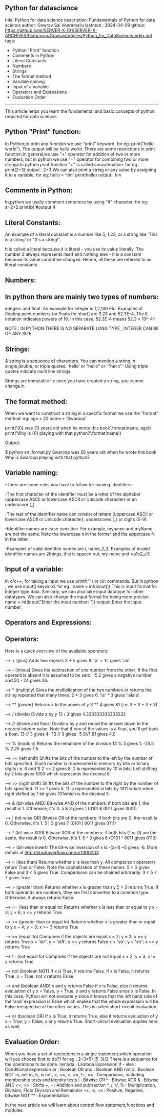 Python for datascience
---
title: Python for data science
description: Fundamentals of Python for data science
author: Gowrav Sai Veeramallu
lastmod : 2024-04-09
github: https://github.com/SERVER-X-101/SERVER-X-ARCHIVES/blob/main/Gowrav/articles/Python_for_DataScience/index.md
tags:
  - Python "Print" function
  - Comments in Python
  - Literal Constants
  - Numbers
  - Strings
  - The format method
  - Variable naming
  - Input of a variable
  - Operators and Expressions
  - Evaluation Order
---

This article helps you learn the fundamental and basic concepts of python required for data science.

Python "Print" function:
------------------------

In Python,to print any function we use "print" keyword.
for eg: print("hello world").
The output will be hello world.
There are some restrictions in print function,In general,we use "+" operator for addition of two or more numbers, but in python we use "+" operator for combining two or more strings.In python print function "+" is called concatenation.
for eg : print(2+3)
output : 2+3
We can also print a string or any value by assigning it to a variable.
for eg: hello = 'tim'
print(hello)
output : tim

Comments in Python:
-------------------

In,python we usally comment sentences by using "#" character.
for eg:
a=2+2
print(b)
#output 4

Literal Constants:
------------------
An example of a literal constant is a number like 5, 1.23, or a string like 'This is a string' or "It's a string!".

It is called a literal because it is literal - you use its value literally. The number 2 always represents itself and nothing else - it is a constant because its value cannot be changed. Hence, all these are referred to as literal constants.

Numbers:
--------
In python there are mainly two types of numbers:
-------------------------------------------------

integers and float.
An example for integer is 1,2,100 etc.
Examples of floating point numbers (or floats for short) are 3.23 and 52.3E-4. The E notation indicates powers of 10. In this case, 52.3E-4 means 52.3 * 10^-4^.

NOTE : IN PYTHON THERE IS NO SEPARATE LONG TYPE , INTEGER CAN BE OF ANY SIZE.

Strings:
-------
A string is a sequence of characters. 
You can mention a string in single,double, or triple quotes.
'hello' or "hello" or '''hello'''
Using triple quotes indicate multi line strings.

Strings are immutable i.e once you have created a string, you cannot change it.

The format method:
------------------

When we want to construct a string in a specific format we use the "format" method.
eg:
age = 20
name = 'Swaroop'

print('{0} was {1} years old when he wrote this book'.format(name, age))
print('Why is {0} playing with that python?'.format(name))

Output:

$ python str_format.py
Swaroop was 20 years old when he wrote this book
Why is Swaroop playing with that python?

Variable naming:
----------------

-There are some rules you have to follow for naming identifiers:

-The first character of the identifier must be a letter of the alphabet (uppercase ASCII or lowercase ASCII or Unicode character) or an underscore (_).

-The rest of the identifier name can consist of letters (uppercase ASCII or lowercase ASCII or Unicode character), underscores (_) or digits (0-9).

-Identifier names are case-sensitive. For example, myname and myName are not the same. Note the lowercase n in the former and the uppercase N in the latter.

-Examples of valid identifier names are i, name_2_3. Examples of invalid identifier names are 2things, this is spaced out, my-name and >a1b2_c3.

Input of a variable:
--------------------

In c/c++, for taking a input we use printf("") or cin commands. But in python , we use input() keyword.
for eg : name = int(input())
This is input format for integer type data.
Similarly, we can also take input datatype for other datatypes.
We can also change the input format for being more precise.
name = int(input("Enter the input number: "))
output: Enter the input number:

Operators and Expressions:
--------------------------

Operators:
---------
Here is a quick overview of the available operators:

--> + (plus)
Adds two objects
3 + 5 gives 8. 'a' + 'b' gives 'ab'.

--> - (minus)
Gives the subtraction of one number from the other; if the first operand is absent it is assumed to be zero.
-5.2 gives a negative number and 50 - 24 gives 26.

--> * (multiply)
Gives the multiplication of the two numbers or returns the string repeated that many times.
2 * 3 gives 6. 'la' * 3 gives 'lalala'.

--> ** (power)
Returns x to the power of y
3 ** 4 gives 81 (i.e. 3 * 3 * 3 * 3)

--> / (divide)
Divide x by y
13 / 3 gives 4.333333333333333

--> // (divide and floor)
Divide x by y and round the answer down to the nearest integer value. Note that if one of the values is a float, you'll get back a float.
13 // 3 gives 4
-13 // 3 gives -5
9//1.81 gives 4.0

--> % (modulo)
Returns the remainder of the division
13 % 3 gives 1. -25.5 % 2.25 gives 1.5.

--> << (left shift)
Shifts the bits of the number to the left by the number of bits specified. (Each number is represented in memory by bits or binary digits i.e. 0 and 1)
2 << 2 gives 8. 2 is represented by 10 in bits.
Left shifting by 2 bits gives 1000 which represents the decimal 8.

--> >> (right shift)
Shifts the bits of the number to the right by the number of bits specified.
11 >> 1 gives 5.
11 is represented in bits by 1011 which when right shifted by 1 bit gives 101which is the decimal 5.

--> & (bit-wise AND)
Bit-wise AND of the numbers: if both bits are 1, the result is 1. Otherwise, it's 0.
5 & 3 gives 1 (0101 & 0011 gives 0001)

--> | (bit-wise OR)
Bitwise OR of the numbers: if both bits are 0, the result is 0. Otherwise, it's 1.
5 | 3 gives 7 (0101 | 0011 gives 0111)

--> ^ (bit-wise XOR)
Bitwise XOR of the numbers: if both bits (1 or 0) are the same, the result is 0. Otherwise, it's 1.
5 ^ 3 gives 6 (O101 ^ 0011 gives 0110)

--> ~ (bit-wise invert)
The bit-wise inversion of x is -(x+1)
~5 gives -6. More details at http://stackoverflow.com/a/11810203

--> < (less than)
Returns whether x is less than y. All comparison operators return True or False. Note the capitalization of these names.
5 < 3 gives False and 3 < 5 gives True.
Comparisons can be chained arbitrarily: 3 < 5 < 7 gives True.

--> > (greater than)
Returns whether x is greater than y
5 > 3 returns True. If both operands are numbers, they are first converted to a common type. Otherwise, it always returns False.

--> <= (less than or equal to)
Returns whether x is less than or equal to y
x = 3; y = 6; x <= y returns True

--> >= (greater than or equal to)
Returns whether x is greater than or equal to y
x = 4; y = 3; x >= 3 returns True

--> == (equal to)
Compares if the objects are equal
x = 2; y = 2; x == y returns True
x = 'str'; y = 'stR'; x == y returns False
x = 'str'; y = 'str'; x == y returns True

--> != (not equal to)
Compares if the objects are not equal
x = 2; y = 3; x != y returns True

--> not (boolean NOT)
If x is True, it returns False. If x is False, it returns True.
x = True; not x returns False.

--> and (boolean AND)
x and y returns False if x is False, else it returns evaluation of y
x = False; y = True; x and y returns False since x is False. In this case, Python will not evaluate y since it knows that the left hand side of the 'and' expression is False which implies that the whole expression will be False irrespective of the other values. This is called short-circuit evaluation.

--> or (boolean OR)
If x is True, it returns True, else it returns evaluation of y
x = True; y = False; x or y returns True. Short-circuit evaluation applies here as well.

Evaluation Order:
----------------

When you have a set of operations in a single statement,which operation will you choose first to do??
for eg : 2+3*5+(5-3)/2
There is a sequence for the operations to be done.
lambda : Lambda Expression
if - else : Conditional expression
or : Boolean OR
and : Boolean AND
not x : Boolean NOT
in, not in, is, is not, <, <=, >, >=, !=, == : Comparisons, including membership tests and identity tests
| : Bitwise OR
^ : Bitwise XOR
& : Bitwise AND
<<, >> : Shifts
+, - : Addition and subtraction
*, /, //, % : Multiplication, Division, Floor Division and Remainder
+x, -x, ~x : Positive, Negative, bitwise NOT
** : Exponentiation


In the next article we will learn about control flow statement,functions and modules.
